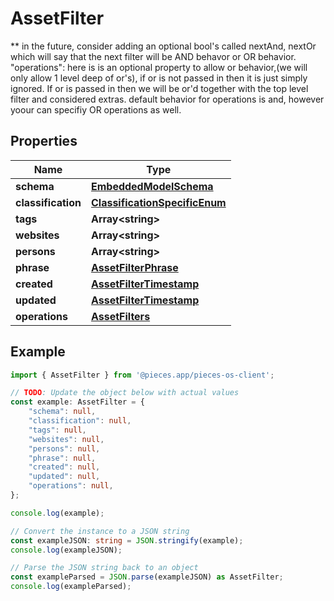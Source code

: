 
# AssetFilter

** in the future, consider adding an optional bool\'s called nextAnd, nextOr which will say that the next filter will be  AND behavor or OR behavior.  \"operations\": here is is an optional property to allow or behavior,(we will only allow 1 level deep of or\'s), if or is not passed in then it is just simply ignored. If or is passed in then we will be or\'d together with the top level filter and considered extras. default behavior for operations is and, however yoour can specifiy OR operations as well.

## Properties

Name | Type
------------ | -------------
**schema** | [**EmbeddedModelSchema**](EmbeddedModelSchema)
**classification** | [**ClassificationSpecificEnum**](ClassificationSpecificEnum)
**tags** | **Array&lt;string&gt;**
**websites** | **Array&lt;string&gt;**
**persons** | **Array&lt;string&gt;**
**phrase** | [**AssetFilterPhrase**](AssetFilterPhrase)
**created** | [**AssetFilterTimestamp**](AssetFilterTimestamp)
**updated** | [**AssetFilterTimestamp**](AssetFilterTimestamp)
**operations** | [**AssetFilters**](AssetFilters)

## Example

```typescript
import { AssetFilter } from '@pieces.app/pieces-os-client';

// TODO: Update the object below with actual values
const example: AssetFilter = {
    "schema": null,
    "classification": null,
    "tags": null,
    "websites": null,
    "persons": null,
    "phrase": null,
    "created": null,
    "updated": null,
    "operations": null,
};

console.log(example);

// Convert the instance to a JSON string
const exampleJSON: string = JSON.stringify(example);
console.log(exampleJSON);

// Parse the JSON string back to an object
const exampleParsed = JSON.parse(exampleJSON) as AssetFilter;
console.log(exampleParsed);
```



